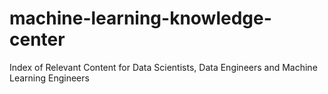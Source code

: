 # machine-learning-knowledge-center
Index of Relevant Content for Data Scientists, Data Engineers and Machine Learning Engineers
